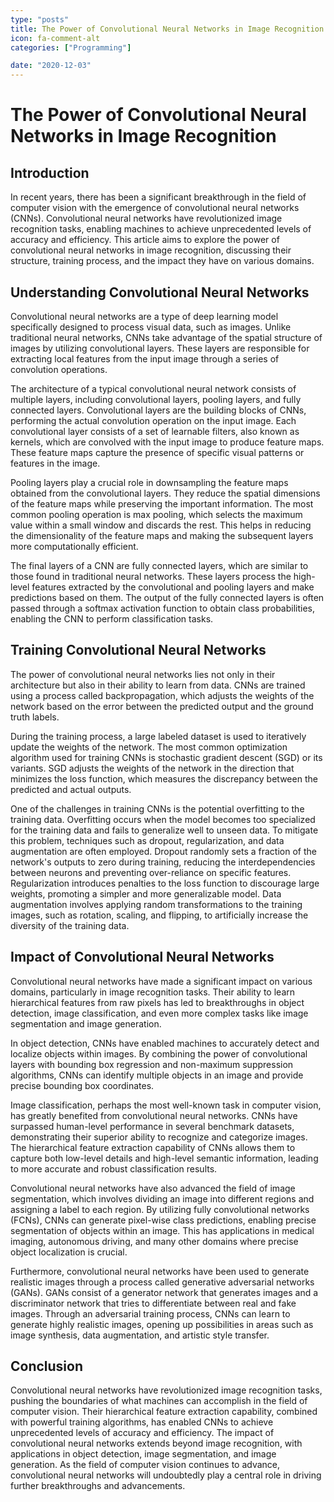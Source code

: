 ```yaml
---
type: "posts"
title: The Power of Convolutional Neural Networks in Image Recognition
icon: fa-comment-alt
categories: ["Programming"]

date: "2020-12-03"
---
```




# The Power of Convolutional Neural Networks in Image Recognition

## Introduction

In recent years, there has been a significant breakthrough in the field of computer vision with the emergence of convolutional neural networks (CNNs). Convolutional neural networks have revolutionized image recognition tasks, enabling machines to achieve unprecedented levels of accuracy and efficiency. This article aims to explore the power of convolutional neural networks in image recognition, discussing their structure, training process, and the impact they have on various domains.

## Understanding Convolutional Neural Networks

Convolutional neural networks are a type of deep learning model specifically designed to process visual data, such as images. Unlike traditional neural networks, CNNs take advantage of the spatial structure of images by utilizing convolutional layers. These layers are responsible for extracting local features from the input image through a series of convolution operations.

The architecture of a typical convolutional neural network consists of multiple layers, including convolutional layers, pooling layers, and fully connected layers. Convolutional layers are the building blocks of CNNs, performing the actual convolution operation on the input image. Each convolutional layer consists of a set of learnable filters, also known as kernels, which are convolved with the input image to produce feature maps. These feature maps capture the presence of specific visual patterns or features in the image.

Pooling layers play a crucial role in downsampling the feature maps obtained from the convolutional layers. They reduce the spatial dimensions of the feature maps while preserving the important information. The most common pooling operation is max pooling, which selects the maximum value within a small window and discards the rest. This helps in reducing the dimensionality of the feature maps and making the subsequent layers more computationally efficient.

The final layers of a CNN are fully connected layers, which are similar to those found in traditional neural networks. These layers process the high-level features extracted by the convolutional and pooling layers and make predictions based on them. The output of the fully connected layers is often passed through a softmax activation function to obtain class probabilities, enabling the CNN to perform classification tasks.

## Training Convolutional Neural Networks

The power of convolutional neural networks lies not only in their architecture but also in their ability to learn from data. CNNs are trained using a process called backpropagation, which adjusts the weights of the network based on the error between the predicted output and the ground truth labels.

During the training process, a large labeled dataset is used to iteratively update the weights of the network. The most common optimization algorithm used for training CNNs is stochastic gradient descent (SGD) or its variants. SGD adjusts the weights of the network in the direction that minimizes the loss function, which measures the discrepancy between the predicted and actual outputs.

One of the challenges in training CNNs is the potential overfitting to the training data. Overfitting occurs when the model becomes too specialized for the training data and fails to generalize well to unseen data. To mitigate this problem, techniques such as dropout, regularization, and data augmentation are often employed. Dropout randomly sets a fraction of the network's outputs to zero during training, reducing the interdependencies between neurons and preventing over-reliance on specific features. Regularization introduces penalties to the loss function to discourage large weights, promoting a simpler and more generalizable model. Data augmentation involves applying random transformations to the training images, such as rotation, scaling, and flipping, to artificially increase the diversity of the training data.

## Impact of Convolutional Neural Networks

Convolutional neural networks have made a significant impact on various domains, particularly in image recognition tasks. Their ability to learn hierarchical features from raw pixels has led to breakthroughs in object detection, image classification, and even more complex tasks like image segmentation and image generation.

In object detection, CNNs have enabled machines to accurately detect and localize objects within images. By combining the power of convolutional layers with bounding box regression and non-maximum suppression algorithms, CNNs can identify multiple objects in an image and provide precise bounding box coordinates.

Image classification, perhaps the most well-known task in computer vision, has greatly benefited from convolutional neural networks. CNNs have surpassed human-level performance in several benchmark datasets, demonstrating their superior ability to recognize and categorize images. The hierarchical feature extraction capability of CNNs allows them to capture both low-level details and high-level semantic information, leading to more accurate and robust classification results.

Convolutional neural networks have also advanced the field of image segmentation, which involves dividing an image into different regions and assigning a label to each region. By utilizing fully convolutional networks (FCNs), CNNs can generate pixel-wise class predictions, enabling precise segmentation of objects within an image. This has applications in medical imaging, autonomous driving, and many other domains where precise object localization is crucial.

Furthermore, convolutional neural networks have been used to generate realistic images through a process called generative adversarial networks (GANs). GANs consist of a generator network that generates images and a discriminator network that tries to differentiate between real and fake images. Through an adversarial training process, CNNs can learn to generate highly realistic images, opening up possibilities in areas such as image synthesis, data augmentation, and artistic style transfer.

## Conclusion

Convolutional neural networks have revolutionized image recognition tasks, pushing the boundaries of what machines can accomplish in the field of computer vision. Their hierarchical feature extraction capability, combined with powerful training algorithms, has enabled CNNs to achieve unprecedented levels of accuracy and efficiency. The impact of convolutional neural networks extends beyond image recognition, with applications in object detection, image segmentation, and image generation. As the field of computer vision continues to advance, convolutional neural networks will undoubtedly play a central role in driving further breakthroughs and advancements.